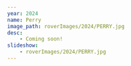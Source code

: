 ```yaml
---
year: 2024
name: Perry
image_path: roverImages/2024/PERRY.jpg
desc:   
    - Coming soon!
slideshow: 
    - roverImages/2024/PERRY.jpg
---
```

